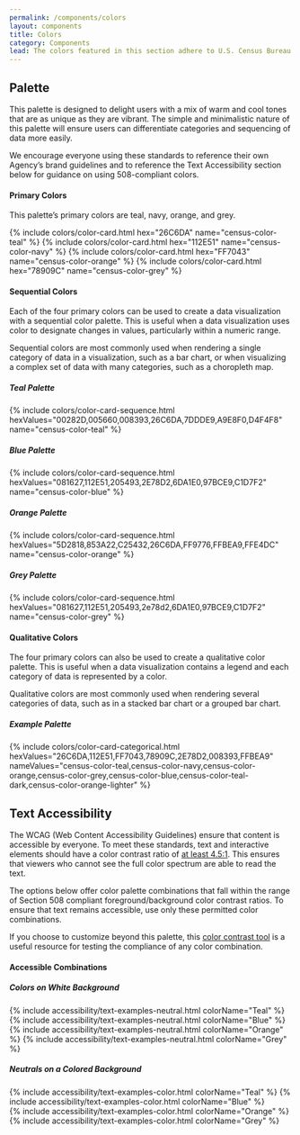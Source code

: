 ```yaml
---
permalink: /components/colors
layout: components
title: Colors
category: Components
lead: The colors featured in this section adhere to U.S. Census Bureau’s brand guidelines and can be easily customized to fit your needs.
---
```


<h2>Palette</h2>
<p>
  This palette is designed to delight users with a mix of warm and cool tones
  that are as unique as they are vibrant. The simple and minimalistic nature
  of this palette will ensure users can differentiate categories and sequencing
  of data more easily.
</p>
<p>
  We encourage everyone using these standards to reference their own Agency’s
  brand guidelines and to reference the Text Accessibility section below for
  guidance on using 508-compliant colors.
</p>
<h4>Primary Colors</h4>
<p>
  This palette’s primary colors are teal, navy, orange, and grey.
</p>
<div class="usa-grid-full">
  {% include colors/color-card.html hex="26C6DA" name="census-color-teal" %}
  {% include colors/color-card.html hex="112E51" name="census-color-navy" %}
  {% include colors/color-card.html hex="FF7043" name="census-color-orange" %}
  {% include colors/color-card.html hex="78909C" name="census-color-grey" %}
</div>
<h4>Sequential Colors</h4>
<p>
  Each of the four primary colors can be used to create a data visualization
  with a sequential color palette. This is useful when a data visualization uses
  color to designate changes in values, particularly within a numeric range.
</p>
<p>
  Sequential colors are most commonly used when rendering a single category of
  data in a visualization, such as a bar chart, or when visualizing a complex
  set of data with many categories, such as a choropleth map.
</p>
<h5 class="usa-color-heading">Teal Palette</h5>
<div class="usa-grid-full usa-grid-colors">
  {% include colors/color-card-sequence.html hexValues="00282D,005660,008393,26C6DA,7DDDE9,A9E8F0,D4F4F8" name="census-color-teal" %}
</div>
<h5 class="usa-color-heading">Blue Palette</h5>
<div class="usa-grid-full usa-grid-colors">
  {% include colors/color-card-sequence.html hexValues="081627,112E51,205493,2E78D2,6DA1E0,97BCE9,C1D7F2" name="census-color-blue" %}
</div>
<h5 class="usa-color-heading">Orange Palette</h5>
<div class="usa-grid-full usa-grid-colors">
  {% include colors/color-card-sequence.html hexValues="5D2818,853A22,C25432,26C6DA,FF9776,FFBEA9,FFE4DC" name="census-color-orange" %}
</div>
<h5 class="usa-color-heading">Grey Palette</h5>
<div class="usa-grid-full usa-grid-colors">
  {% include colors/color-card-sequence.html hexValues="081627,112E51,205493,2e78d2,6DA1E0,97BCE9,C1D7F2" name="census-color-grey" %}
</div>
<h4>Qualitative Colors</h4>
<p>
  The four primary colors can also be used to create a qualitative color
  palette. This is useful when a data visualization contains a legend and each
  category of data is represented by a color. 
</p>
<p>
  Qualitative colors are most commonly used when rendering several categories
  of data, such as in a stacked bar chart or a grouped bar chart.
</p>
<h5 class="usa-color-heading">Example Palette</h5>
<div class="usa-grid-full usa-grid-colors">
  {% include colors/color-card-categorical.html hexValues="26C6DA,112E51,FF7043,78909C,2E78D2,008393,FFBEA9" nameValues="census-color-teal,census-color-navy,census-color-orange,census-color-grey,census-color-blue,census-color-teal-dark,census-color-orange-lighter" %}
</div>
<h2>Text Accessibility</h2>
<p>
  The WCAG (Web Content Accessibility Guidelines) ensure that content is accessible by everyone. To meet these standards, text and interactive elements should have a color contrast ratio of <a href="http://www.w3.org/TR/UNDERSTANDING-WCAG20/visual-audio-contrast-contrast.html" target="_blank">at least 4.5:1</a>. This ensures that viewers who cannot see the full color spectrum are able to read the text.
</p>
<p>
  The options below offer color palette combinations that fall within the range of Section 508 compliant foreground/background color contrast ratios. To ensure that text remains accessible, use only these permitted color combinations.
</p>
<p>
  If you choose to customize beyond this palette, this <a href="http://webaim.org/resources/contrastchecker/" target="_blank"> color contrast tool</a> is a useful resource for testing the compliance of any color combination.
</p>
<h4>Accessible Combinations</h4>
<h5>Colors on White Background</h5>
<div class="usa-grid-full">
  <div class="usa-width-one-half">
    {% include accessibility/text-examples-neutral.html colorName="Teal" %}
    {% include accessibility/text-examples-neutral.html colorName="Blue" %}
  </div>
  <div class="usa-width-one-half">
    {% include accessibility/text-examples-neutral.html colorName="Orange" %}
    {% include accessibility/text-examples-neutral.html colorName="Grey" %}
  </div>
</div>
 <h5>Neutrals on a Colored Background</h5>
 <div class="usa-grid-full">
   <div class="usa-width-one-half">
     {% include accessibility/text-examples-color.html colorName="Teal" %}
     {% include accessibility/text-examples-color.html colorName="Blue" %}
   </div>
   <div class="usa-width-one-half">
     {% include accessibility/text-examples-color.html colorName="Orange" %}
     {% include accessibility/text-examples-color.html colorName="Grey" %}
   </div>
 </div>